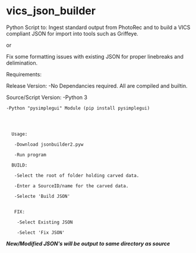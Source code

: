 # vics_json_builder
Python Script to:
Ingest standard output from PhotoRec and to build a VICS compliant JSON for import into tools such as Griffeye.

or 

Fix some formatting issues with existing JSON for proper linebreaks and delimination.

Requirements:

  Release Version:
    -No Dependancies required.  All are compiled and builtin.
  
  Source/Script Version:
    -Python 3

    -Python "pysimplegui" Module (pip install pysimplegui)
  

  
 
      Usage:

       -Download jsonbuilder2.pyw

       -Run program

      BUILD:

       -Select the root of folder holding carved data.

       -Enter a SourceID/name for the carved data.

       -Selecte 'Build JSON'


       FIX:

        -Select Existing JSON

        -Select 'Fix JSON'
  
  
***New/Modified JSON's will be output to same directory as source***   
 
 
